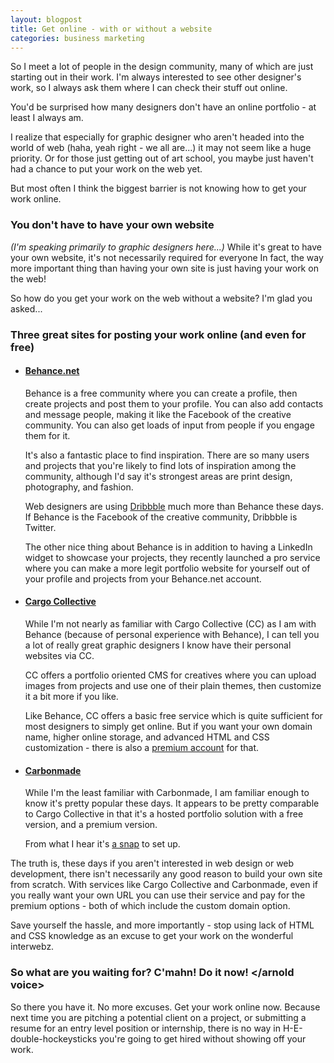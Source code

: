 ```yaml
---
layout: blogpost
title: Get online - with or without a website
categories: business marketing
---
```


<p>So I meet a lot of people in the design community, many of which are just starting out in their work. I'm always interested to see other designer's work, so I always ask them where I can check their stuff out online.</p>

<p>You'd be surprised how many designers don't have an online portfolio - at least I always am.</p>

<p>I realize that especially for graphic designer who aren't headed into the world of web (haha, yeah right - we all are...) it may not seem like a huge priority. Or for those just getting out of art school, you maybe just haven't had a chance to put your work on the web yet.</p>

<p>But most often I think the biggest barrier is not knowing how to get your work online.</p>

<h3>You don't have to have your own website</h3>

<p><em>(I'm speaking primarily to graphic designers here...)</em> While it's great to have your own website, it's not necessarily required for everyone In fact, the way more important thing than having your own site is just having your work on the web!</p>

<p>So how do you get your work on the web without a website? I'm glad you asked...</p>

<h3>Three great sites for posting your work online (and even for free)</h3>

<ul>

<li>
<h4><a href="http://www.behance.net/" target="_blank">Behance.net</a></h4>
<p>Behance is a free community where you can create a profile, then create projects and post them to your profile. You can also add contacts and message people, making it like the Facebook of the creative community. You can also get loads of input from people if you engage them for it.</p>
<p>It's also a fantastic place to find inspiration. There are so many users and projects that you're likely to find lots of inspiration among the community, although I'd say it's strongest areas are print design, photography, and fashion.</p>
<p>Web designers are using <a href="http://dribbble.com" target="_blank">Dribbble</a> much more than Behance these days. If Behance is the Facebook of the creative community, Dribbble is Twitter.</p>
<p>The other nice thing about Behance is in addition to having a LinkedIn widget to showcase your projects, they recently launched a pro service where you can make a more legit portfolio website for yourself out of your profile and projects from your Behance.net account.</p>
</li>

<li>
<h4><a href="http://cargocollective.com/" target="_blank">Cargo Collective</a></h4>
<p>While I'm not nearly as familiar with Cargo Collective (CC) as I am with Behance (because of personal experience with Behance), I can tell you a lot of really great graphic designers I know have their personal websites via CC.</p>
<p>CC offers a portfolio oriented CMS for creatives where you can upload images from projects and use one of their plain themes, then customize it a bit more if you like.</p>
<p>Like Behance, CC offers a basic free service which is quite sufficient for most designers to simply get online. But if you want your own domain name, higher online storage, and advanced HTML and CSS customization - there is also a <a href="http://support.cargocollective.com/discussion/7305/what-is-upgraded-memberships" target="_blank">premium account</a> for that.</p>
</li>

<li>
<h4><a href="http://carbonmade.com/" target="_blank">Carbonmade</a></h4>
<p>While I'm the least familiar with Carbonmade, I am familiar enough to know it's pretty popular these days. It appears to be pretty comparable to Cargo Collective in that it's a hosted portfolio solution with a free version, and a premium version.</p>
<p>From what I hear it's <a href="http://speckyboy.com/2008/11/26/8-amazing-free-online-creative-portfolio-community-sites-share-and-inspire/" target="_blank">a snap</a> to set up.</p>
</li>

</ul>

<p>The truth is, these days if you aren't interested in web design or web development, there isn't necessarily any good reason to build your own site from scratch. With services like Cargo Collective and Carbonmade, even if you really want your own URL you can use their service and pay for the premium options - both of which include the custom domain option.</p>

<p>Save yourself the hassle, and more importantly - stop using lack of HTML and CSS knowledge as an excuse to get your work on the wonderful interwebz.</p>

<h3>So what are you waiting for? C'mahn! Do it now! &lt;/arnold voice&gt;</h3>

<p>So there you have it. No more excuses. Get your work online now. Because next time you are pitching a potential client on a project, or submitting a resume for an entry level position or internship, there is no way in H-E-double-hockeysticks you're going to get hired without showing off your work.</p>